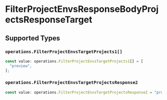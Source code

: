 # FilterProjectEnvsResponseBodyProjectsResponseTarget


## Supported Types

### `operations.FilterProjectEnvsTargetProjects1[]`

```typescript
const value: operations.FilterProjectEnvsTargetProjects1[] = [
  "preview",
];
```

### `operations.FilterProjectEnvsTargetProjectsResponse2`

```typescript
const value: operations.FilterProjectEnvsTargetProjectsResponse2 = "production";
```

